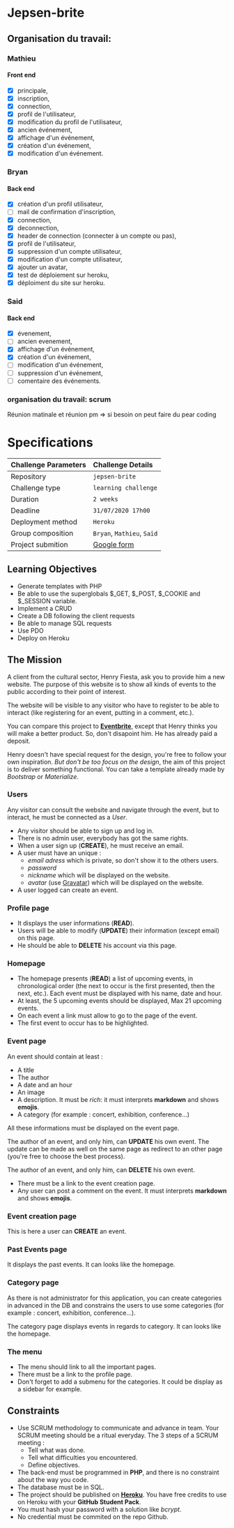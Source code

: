 # Jepsen-brite

## Organisation du travail: 

### Mathieu  
  #### Front end
- [x] principale,
- [x] inscription,
- [x] connection,
- [x] profil de l'utilisateur,
- [x] modification du profil de l'utilisateur,
- [x] ancien événement,
- [x] affichage d'un événement,
- [x] création d'un événement,
- [x] modification d'un événement.

### Bryan
  #### Back end
- [x] création d'un profil utilisateur, 
- [ ] mail de confirmation d'inscription, 
- [x] connection, 
- [x] deconnection,
- [x] header de connection (connecter à un compte ou pas),
- [x] profil de l'utilisateur, 
- [x] suppression d'un compte utilisateur, 
- [x] modification d'un compte utilisateur,
- [x] ajouter un avatar,
- [x] test de déploiement sur heroku,
- [x] déploiment du site sur heroku.

### Said
  #### Back end 
- [x] évenement, 
- [ ] ancien evenement, 
- [x] affichage d'un événement, 
- [x] création d'un événement, 
- [ ] modification d'un événement, 
- [ ] suppression d'un événement,
- [ ] comentaire des événements.

### organisation du travail: scrum

Réunion matinale et réunion pm => si besoin on peut faire du pear coding

# Specifications

|Challenge Parameters  |Challenge Details              |
|:---------------------|:------------------------------|
|Repository            |`jepsen-brite`            |
|Challenge type        |`learning challenge`           |
|Duration              |`2 weeks`                       |
|Deadline              |`31/07/2020 17h00`             |
|Deployment method     |`Heroku`                 |
|Group composition     |`Bryan`, `Mathieu`, `Saïd`     |
|Project submition     |[Google form]()|



## Learning Objectives 

- Generate templates with PHP
- Be able to use the superglobals $_GET, $_POST, $_COOKIE and $_SESSION variable.
- Implement a CRUD
- Create a DB following the client requests
- Be able to manage SQL requests
- Use PDO
- Deploy on Heroku

## The Mission

A client from the cultural sector, Henry Fiesta, ask you to provide him a new website. The purpose of this website is to show all kinds of events to the public according to their point of interest. 

The website will be visible to any visitor who have to register to be able to interact (like registering for an event, putting in a comment, etc.).

You can compare this project to [**Eventbrite**](https://www.eventbrite.com/), except that Henry thinks you will make a better product. So, don't disapoint him. He has already paid a deposit. 

Henry doesn't have special request for the design, you're free to follow your own inspiration. 
*But don't be too focus on the design*, the aim of this project is to deliver something functional. You can take a template already made by *Bootstrap* or *Materialize*. 


### Users

Any visitor can consult the website and navigate through the event, but to interact, he must be connected as a *User*.

* Any visitor should be able to sign up and log in. 
* There is no admin user, everybody has got the same rights. 
* When a user sign up (**CREATE**), he must receive an email. 
* A user must have an unique : 
	- *email adress* which is private, so don't show it to the others users. 
	- *password*
	- *nickname* which will be displayed on the website.
	- *avatar* (use [Gravatar](https://en.gravatar.com/)) which will be displayed on the website.
* A user logged can create an event. 

### Profile page

* It displays the user informations (**READ**).  
* Users will be able to modify (**UPDATE**) their information (except email) on this page.  
* He should be able to **DELETE** his account via this page. 

### Homepage

* The homepage presents (**READ**) a list of upcoming events, in chronological order (the next to occur is the first presented, then the next, etc.). Each event must be displayed with his name, date and hour.
* At least, the 5 upcoming events should be displayed, Max 21 upcoming events.
* On each event a link must allow to go to the page of the event.
* The first event to occur has to be highlighted.

### Event page

An event should contain at least :

* A title
* The author
* A date and an hour
* An image
* A description. It must be _rich_: it must interprets **markdown** and shows **emojis**.
* A category (for example : concert, exhibition, conference...)

All these informations must be displayed on the event page. 

The author of an event, and only him, can **UPDATE** his own event. The update can be made as well on the same page as redirect to an other page (you're free to choose the best process).  

The author of an event, and only him, can **DELETE** his own event.  

* There must be a link to the event creation page.
* Any user can post a comment on the event. It must interprets **markdown** and shows **emojis**.


### Event creation page

This is here a user can **CREATE** an event.

### Past Events page

It displays the past events. It can looks like the homepage.  

### Category page

As there is not administrator for this application, you can create categories in advanced in the DB and constrains the users to use some categories (for example : concert, exhibition, conference...).

The category page displays events in regards to category. It can looks like the homepage.  

### The menu

* The menu should link to all the important pages.
* There must be a link to the profile page.
* Don't forget to add a submenu for the categories. It could be display as a sidebar for example. 


## Constraints

* Use SCRUM methodology to communicate and advance in team. Your SCRUM meeting should be a ritual everyday. The 3 steps of a SCRUM meeting :
	- Tell what was done.
	- Tell what difficulties you encountered.
	- Define objectives.
* The back-end must be programmed in **PHP**, and there is no constraint about the way you code.
* The database must be in SQL. 
* The project should be published on [**Heroku**](https://heroku.com). You have free credits to use on Heroku with your **GitHub Student Pack**.
* You must hash your password with a solution like *bcrypt*. 
* No credential must be commited on the repo Github. 




